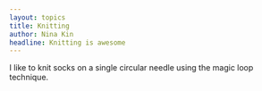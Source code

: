 ```yaml
---
layout: topics
title: Knitting
author: Nina Kin
headline: Knitting is awesome
---
```


I like to knit socks on a single circular needle using the magic loop technique.
